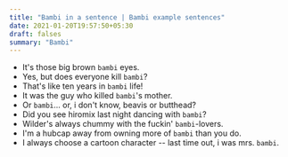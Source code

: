 ```yaml
---
title: "Bambi in a sentence | Bambi example sentences"
date: 2021-01-20T19:57:50+05:30
draft: falses
summary: "Bambi"
---
```

- It's those big brown `bambi` eyes.
- Yes, but does everyone kill `bambi`?
- That's like ten years in `bambi` life!
- It was the guy who killed `bambi`'s mother.
- Or `bambi`... or, i don't know, beavis or butthead?
- Did you see hiromix last night dancing with `bambi`?
- Wilder's always chummy with the fuckin' `bambi`-lovers.
- I'm a hubcap away from owning more of `bambi` than you do.
- I always choose a cartoon character -- last time out, i was mrs. `bambi`.
                 
